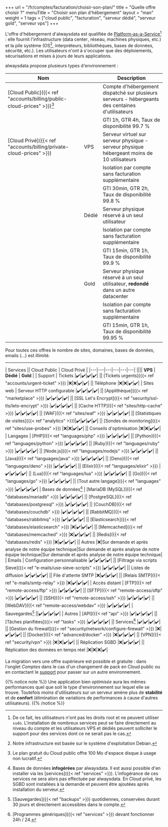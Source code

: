 +++
url = "/fr/comptes/facturation/choisir-son-plan/"
title = "Quelle offre choisir ?"
menuTitle = "Choisir son plan d'hébergement"
layout = "man"
weight = 1
tags = ["cloud public", "facturation", "serveur dédié", "serveur gold", "serveur vps"]
+++

L'offre d'hébergement d'alwaysdata est qualifiée de [Platform-as-a-Service](https://fr.wikipedia.org/wiki/Plate-forme_en_tant_que_service)[^1] : elle fournit l'infrastructure (data cen­ter , réseau, machines phy­siques, etc.) et la pile système (OS[^2], inter­pré­teurs, biblio­thèques, bases de don­nées, sécu­ri­té, etc.). Les utilisateurs n'ont à s'occuper que des déploiements, sécurisations et mises à jours de leurs applications.

alwaysdata propose plusieurs types d'environnement :

| Nom || Description |
|---|---|---|
| [Cloud Public]({{< ref "accounts/billing/public-cloud-prices" >}})[^3] || Compte d'hébergement dispatché sur plusieurs serveurs - hébergeants des centaines d'utilisateurs |
||| GTI 1h, GTR 4h, Taux de disponibilité 99.7 % |
| [Cloud Privé]({{< ref "accounts/billing/private-cloud-prices" >}}) | VPS | Serveur virtuel sur serveur physique - serveur physique hébergeant moins de 10 utilisateurs |
||| Isolation par compte sans facturation supplémentaire |
||| GTI 30min, GTR 2h, Taux de disponibilité 99.8 % |
|| Dédié | Serveur physique réservé à un seul utilisateur |
||| Isolation par compte sans facturation supplémentaire |
||| GTI 15min, GTR 1h, Taux de disponibilité 99.9 % |
|| Gold | Serveur physique réservé à un seul utilisateur, **redondé** dans un autre datacenter |
||| Isolation par compte sans facturation supplémentaire |
||| GTI 15min, GTR 1h, Taux de disponibilité 99.95 % |

Pour toutes ces offres le nombre de sites, domaines, bases de données, emails (...) est illimité.

---

| Services || Cloud Public | Cloud Privé |
|---|---|---|---|---|---|
|||| **VPS** | **Dédié** | **Gold** |
| Support | Tickets |✔️|✔️|✔️|✔️|
|| [Tickets urgents]({{< ref "accounts/urgent-ticket" >}}) |❌|❌|✔️|✔️|
|| Téléphone |❌|❌|✔️|✔️|
| Sites web | Serveur HTTP configurable |✔️|✔️|✔️|✔️|
|| [Applithèque]({{< ref "marketplace" >}}) |✔️|✔️|✔️|✔️|
|| [SSL Let's Encrypt]({{< ref "security/ssl-tls/lets-encrypt" >}}) |✔️|✔️|✔️|✔️|
|| [Cache HTTP]({{< ref "sites/http-cache" >}}) |✔️|✔️|✔️|✔️|
|| [WAF]({{< ref "sites/waf" >}}) |✔️|✔️|✔️|✔️|
|| [Statistiques de visites]({{< ref "analytics" >}})|✔️|✔️|✔️|✔️|
|| [Sondes de monitoring]({{< ref "sites/use-probes" >}}) |❌|❌|✔️|✔️|
|| Conseils d'optimisation |❌|❌|✔️|✔️|
| Langages | [PHP]({{< ref "languages/php" >}}) |✔️|✔️|✔️|✔️|
|| [Python]({{< ref "languages/python" >}}) |✔️|✔️|✔️|✔️|
|| [Ruby]({{< ref "languages/ruby" >}}) |✔️|✔️|✔️|✔️|
|| [Node.js]({{< ref "languages/nodejs" >}}) |✔️|✔️|✔️|✔️|
|| [Java]({{< ref "languages/java" >}}) |✔️|✔️|✔️|✔️|
|| [Deno]({{< ref "languages/deno" >}}) |✔️|✔️|✔️|✔️|
|| [Elixir]({{< ref "languages/elixir" >}}) |✔️|✔️|✔️|✔️|
|| [Lua]({{< ref "languages/lua" >}}) |✔️|✔️|✔️|✔️|
|| [Go]({{< ref "languages/go" >}}) |✔️|✔️|✔️|✔️|
|| [Tout autre langage]({{< ref "languages" >}}) |✔️|✔️|✔️|✔️|
| Bases de données[^4] | [MariaDB (MySQL)]({{< ref "databases/mariadb" >}}) |✔️|✔️|✔️|✔️|
|| [PostgreSQL]({{< ref "databases/postgresql" >}}) |✔️|✔️|✔️|✔️|
|| [CouchDB]({{< ref "databases/couchdb" >}}) |✔️|✔️|✔️|✔️|
|| [RabbitMQ]({{< ref "databases/rabbitmq" >}}) |✔️|✔️|✔️|✔️|
|| [Elasticsearch]({{< ref "databases/elasticsearch" >}}) |❌|✔️|✔️|✔️|
|| [Memcached]({{< ref "databases/memcached" >}}) |❌|✔️|✔️|✔️|
|| [Redis]({{< ref "databases/redis" >}}) |❌|✔️|✔️|✔️|
|| Autres |❌|Sur demande et après analyse de notre équipe technique|Sur demande et après analyse de notre équipe technique|Sur demande et après analyse de notre équipe technique|
| Emails | Configuration personnalisable |✔️|✔️|✔️|✔️|
|| [Filtrage via scripts Sieve]({{< ref "e-mails/use-sieve-scripts" >}}) |✔️|✔️|✔️|✔️|
|| Listes de diffusion |✔️|✔️|✔️|✔️|
|| File d'attente SMTP |❌|✔️|✔️|✔️|
|| [Relais SMTP]({{< ref "e-mails/smtp-relay" >}}) |❌|✔️|✔️|✔️|
| Accès distant | [FTP]({{< ref "remote-access/ftp" >}}) |✔️|✔️|✔️|✔️|
|| [SFTP]({{< ref "remote-access/sftp" >}}) |✔️|✔️|✔️|✔️|
|| [SSH]({{< ref "remote-access/ssh" >}}) |✔️|✔️|✔️|✔️|
|| [WebDAV]({{< ref "remote-access/webdav" >}}) |✔️|✔️|✔️|✔️|
| Sauvegardes[^5] ||✔️|✔️|✔️|✔️|
| Autres | [API]({{< ref "api" >}}) |✔️|✔️|✔️|✔️|
|| [Tâches planifiées]({{< ref "tasks" >}}) |✔️|✔️|✔️|✔️|
|| Services[^6] |✔️|✔️|✔️|✔️|
|| [Gestion du firewall]({{< ref "security/network/configure-firewall" >}}) |❌|✔️|✔️|✔️|
|| [Docker]({{< ref "advanced/docker" >}}) |❌|✔️|✔️|✔️|
|| [VPN]({{< ref "security/vpn" >}}) |❌|❌|✔️|✔️|
|| Réplication SGBD |❌|✔️|✔️|✔️|
|| Réplication des données en temps réel |❌|❌|❌|✔️|

La migration vers une offre supérieure est possible et gratuite : dans l'onglet _Comptes_ dans le cas d'un changement de pack en Cloud public ou en contactant le [support](https://admin.alwaysdata.com/support/add/) pour passer sur un autre environnement.

{{% notice note %}}
Une application bien _optimisée_ aura les mêmes performances quel que soit le type d'environnement sur lequel elle se trouve. Toutefois _moins_ d'utilisateurs sur un serveur amène plus de **stabilité** et de **confort** (élimination de variations de performances à cause d'autres utilisateurs).
{{% /notice %}}

[^1]: De ce fait, les utilisateurs n'ont pas les droits root et ne peuvent utiliser `sudo`. L'installation de nombreux services peut se faire directement au niveau du compte et les utilisateurs VPS et dédiés peuvent solliciter le support pour des services dont ce ne serait pas le cas.
[^2]: Notre infrastructure est basée sur le système d'exploitation Debian.
[^3]: Le plan gratuit du Cloud public offre 100 Mo d'espace disque à usage non lucratif.
[^4]: Bases de données **infogérées** par alwaysdata. Il est aussi possible d'en installer via les [services]({{< ref "services" >}}). L'infogérance de ces services ne sera alors pas effectuée par alwaysdata. En Cloud privé, les SGBD sont installées à la demande et peuvent être ajoutées après installation du serveur.
[^5]: [Sauvegardes]({{< ref "backups" >}}) quotidiennes, conservées durant 30 jours et directement accessibles dans le compte.
[^6]: [Programmes génériques]({{< ref "services" >}}) devant fonctionner 24h / 24.
